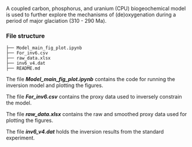 A coupled carbon, phosphorus, and uranium (CPU) biogeochemical model is used to further explore the mechanisms of (de)oxygenation during a period of major glaciation (310 - 290 Ma).

### File structure
```
├── Model_main_fig_plot.ipynb
├── For_inv6.csv
├── raw_data.xlsx
├── inv6_v4.dat
├── README.md

```
The file ***Model_main_fig_plot.ipynb*** contains the code for running the inversion model and plotting the figures.

The file ***For_inv6.csv*** contains the proxy data used to inversely constrain the model.

The file ***raw_data.xlsx*** contains the raw and smoothed proxy data used for plotting the figures.

The file ***inv6_v4.dat*** holds the inversion results from the standard experiment.
